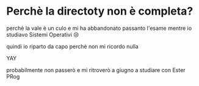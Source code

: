 # Perchè la directoty non è completa?

perchè la vale è un culo e mi ha abbandonato passanto l'esame mentre io studiavo Sistemi Operativi :cry:

quindi io riparto da capo perchè non mi ricordo nulla

YAY

probabilmente non passerò e mi ritroverò a giugno a studiare con Ester PRog


